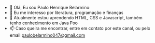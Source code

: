 - 👋 Olá, Eu sou Paulo Henrique Belarmino
- 👀 Eu me interesso por literatura, programação e finanças
- 🌱 Atualmente estou aprendendo HTML, CSS e Javascript, também tenho conhecimento em Java Poo
- 📫 Caso queira me encontrar, entre em contato por este canal, ou pelo email paulobelarmino047@gmail.com

<!---
Phcode007/Phcode007 is a ✨ special ✨ repository because its `README.md` (this file) appears on your GitHub profile.
You can click the Preview link to take a look at your changes.
--->
